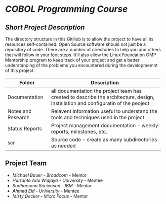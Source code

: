 # *COBOL Programming Course*
## *Short Project Description*
The directory structure in this GitHub is to allow the project to have all its resources self-contained.
Open Source software should not just be a repository of code.  There are a number of directories to help you and others that will 
follow in your foot steps.  It'll also allow the Linux Foundation OMP Mentorship program to keep track of your project and get
a better understanding of the problems you encountered during the developmemnt of this project.

| Folder | Description |
|---|---|
| Documentation |  all documentation the project team has created to describe the architecture, design, installation and configuratin of the peoject |
| Notes and Research | Relavent information useful to understand the tools and techniques used in the project |
| Status Reports | Project management documentation - weekly reports, milestones, etc. |
| scr | Source code - create as many subdirectories as needed |

## Project Team
- *Michael Bauer* - *Broadcom* - Mentor 
- *Hartanto Ario Widjaya* - *University* - Mentee
- *Sudharsana Srinivasan* - *IBM* - Mentor
- *Ahmed Eid* - *University* - Mentee
- *Misty Decker* - *Micro Focus* - Mentor

